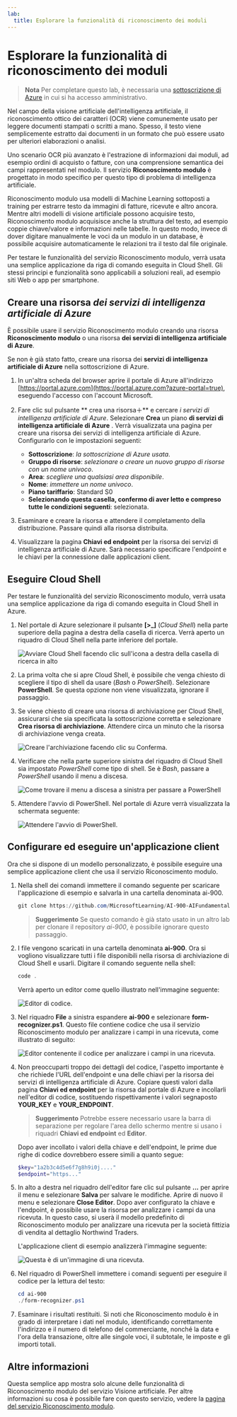 ```yaml
---
lab:
  title: Esplorare la funzionalità di riconoscimento dei moduli
---
```


# Esplorare la funzionalità di riconoscimento dei moduli

> **Nota** Per completare questo lab, è necessaria una [sottoscrizione di Azure](https://azure.microsoft.com/free?azure-portal=true) in cui si ha accesso amministrativo.

Nel campo della visione artificiale dell'intelligenza artificiale, il riconoscimento ottico dei caratteri (OCR) viene comunemente usato per leggere documenti stampati o scritti a mano. Spesso, il testo viene semplicemente estratto dai documenti in un formato che può essere usato per ulteriori elaborazioni o analisi.

Uno scenario OCR più avanzato è l'estrazione di informazioni dai moduli, ad esempio ordini di acquisto o fatture, con una comprensione semantica dei campi rappresentati nel modulo. Il servizio **Riconoscimento modulo** è progettato in modo specifico per questo tipo di problema di intelligenza artificiale.

Riconoscimento modulo usa modelli di Machine Learning sottoposti a training per estrarre testo da immagini di fatture, ricevute e altro ancora. Mentre altri modelli di visione artificiale possono acquisire testo, Riconoscimento modulo acquisisce anche la struttura del testo, ad esempio coppie chiave/valore e informazioni nelle tabelle. In questo modo, invece di dover digitare manualmente le voci da un modulo in un database, è possibile acquisire automaticamente le relazioni tra il testo dal file originale. 

Per testare le funzionalità del servizio Riconoscimento modulo, verrà usata una semplice applicazione da riga di comando eseguita in Cloud Shell. Gli stessi principi e funzionalità sono applicabili a soluzioni reali, ad esempio siti Web o app per smartphone.

## Creare una risorsa *dei servizi di intelligenza artificiale di Azure*

È possibile usare il servizio Riconoscimento modulo creando una risorsa **Riconoscimento modulo** o una risorsa **dei servizi di intelligenza artificiale di Azure**.

Se non è già stato fatto, creare una risorsa dei **servizi di intelligenza artificiale di Azure** nella sottoscrizione di Azure.

1. In un'altra scheda del browser aprire il portale di Azure all'indirizzo [https://portal.azure.com](https://portal.azure.com?azure-portal=true), eseguendo l'accesso con l'account Microsoft.

1. Fare clic sul pulsante ** crea una risorsa&#65291;** e cercare *i servizi di intelligenza artificiale di Azure*. Selezionare **Crea** un piano **di servizi di intelligenza artificiale di Azure** . Verrà visualizzata una pagina per creare una risorsa dei servizi di intelligenza artificiale di Azure. Configurarlo con le impostazioni seguenti:
    - **Sottoscrizione**: *la sottoscrizione di Azure usata*.
    - **Gruppo di risorse**: *selezionare o creare un nuovo gruppo di risorse con un nome univoco*.
    - **Area**: *scegliere una qualsiasi area disponibile*.
    - **Nome**: *immettere un nome univoco*.
    - **Piano tariffario**: Standard S0
    - **Selezionando questa casella, confermo di aver letto e compreso tutte le condizioni seguenti**: selezionata.

1. Esaminare e creare la risorsa e attendere il completamento della distribuzione. Passare quindi alla risorsa distribuita.

1. Visualizzare la pagina **Chiavi ed endpoint** per la risorsa dei servizi di intelligenza artificiale di Azure. Sarà necessario specificare l'endpoint e le chiavi per la connessione dalle applicazioni client.

## Eseguire Cloud Shell

Per testare le funzionalità del servizio Riconoscimento modulo, verrà usata una semplice applicazione da riga di comando eseguita in Cloud Shell in Azure. 

1. Nel portale di Azure selezionare il pulsante **[>_]** (*Cloud Shell*) nella parte superiore della pagina a destra della casella di ricerca. Verrà aperto un riquadro di Cloud Shell nella parte inferiore del portale. 

    ![Avviare Cloud Shell facendo clic sull'icona a destra della casella di ricerca in alto](media/analyze-receipts/powershell-portal-guide-1.png)

1. La prima volta che si apre Cloud Shell, è possibile che venga chiesto di scegliere il tipo di shell da usare (*Bash* o *PowerShell*). Selezionare **PowerShell**. Se questa opzione non viene visualizzata, ignorare il passaggio.  

1. Se viene chiesto di creare una risorsa di archiviazione per Cloud Shell, assicurarsi che sia specificata la sottoscrizione corretta e selezionare **Crea risorsa di archiviazione**. Attendere circa un minuto che la risorsa di archiviazione venga creata.

    ![Creare l'archiviazione facendo clic su Conferma.](media/analyze-receipts/powershell-portal-guide-2.png)

1. Verificare che nella parte superiore sinistra del riquadro di Cloud Shell sia impostato *PowerShell* come tipo di shell. Se è *Bash*, passare a *PowerShell* usando il menu a discesa.

    ![Come trovare il menu a discesa a sinistra per passare a PowerShell](media/analyze-receipts/powershell-portal-guide-3.png) 

1. Attendere l'avvio di PowerShell. Nel portale di Azure verrà visualizzata la schermata seguente:  

    ![Attendere l'avvio di PowerShell.](media/analyze-receipts/powershell-prompt.png) 

## Configurare ed eseguire un'applicazione client

Ora che si dispone di un modello personalizzato, è possibile eseguire una semplice applicazione client che usa il servizio Riconoscimento modulo.

1. Nella shell dei comandi immettere il comando seguente per scaricare l'applicazione di esempio e salvarla in una cartella denominata ai-900.

    ```PowerShell
    git clone https://github.com/MicrosoftLearning/AI-900-AIFundamentals ai-900
    ```

    >**Suggerimento** Se questo comando è già stato usato in un altro lab per clonare il repository *ai-900*, è possibile ignorare questo passaggio.

1. I file vengono scaricati in una cartella denominata **ai-900**. Ora si vogliono visualizzare tutti i file disponibili nella risorsa di archiviazione di Cloud Shell e usarli. Digitare il comando seguente nella shell:

    ```PowerShell
    code .
    ```

    Verrà aperto un editor come quello illustrato nell'immagine seguente: 

    ![Editor di codice.](media/analyze-receipts/powershell-portal-guide-4.png)

1. Nel riquadro **File** a sinistra espandere **ai-900** e selezionare **form-recognizer.ps1**. Questo file contiene codice che usa il servizio Riconoscimento modulo per analizzare i campi in una ricevuta, come illustrato di seguito:

    ![Editor contenente il codice per analizzare i campi in una ricevuta.](media/analyze-receipts/recognize-receipt-code.png)

1. Non preoccuparti troppo dei dettagli del codice, l'aspetto importante è che richiede l'URL dell'endpoint e una delle chiavi per la risorsa dei servizi di intelligenza artificiale di Azure. Copiare questi valori dalla pagina **Chiavi ed endpoint** per la risorsa dal portale di Azure e incollarli nell'editor di codice, sostituendo rispettivamente i valori segnaposto **YOUR_KEY** e **YOUR_ENDPOINT**.

    > **Suggerimento** Potrebbe essere necessario usare la barra di separazione per regolare l'area dello schermo mentre si usano i riquadri **Chiavi ed endpoint** ed **Editor**.

    Dopo aver incollato i valori della chiave e dell'endpoint, le prime due righe di codice dovrebbero essere simili a quanto segue:

    ```PowerShell
    $key="1a2b3c4d5e6f7g8h9i0j...."    
    $endpoint="https..."
    ```

1. In alto a destra nel riquadro dell'editor fare clic sul pulsante **...** per aprire il menu e selezionare **Salva** per salvare le modifiche. Aprire di nuovo il menu e selezionare **Close Editor**. Dopo aver configurato la chiave e l'endpoint, è possibile usare la risorsa per analizzare i campi da una ricevuta. In questo caso, si userà il modello predefinito di Riconoscimento modulo per analizzare una ricevuta per la società fittizia di vendita al dettaglio Northwind Traders.

    L'applicazione client di esempio analizzerà l'immagine seguente:

    ![Questa è di un'immagine di una ricevuta.](media/analyze-receipts/receipt.jpg)

1. Nel riquadro di PowerShell immettere i comandi seguenti per eseguire il codice per la lettura del testo:

    ```PowerShell
    cd ai-900
    ./form-recognizer.ps1
    ```

1. Esaminare i risultati restituiti. Si noti che Riconoscimento modulo è in grado di interpretare i dati nel modulo, identificando correttamente l'indirizzo e il numero di telefono del commerciante, nonché la data e l'ora della transazione, oltre alle singole voci, il subtotale, le imposte e gli importi totali.

## Altre informazioni

Questa semplice app mostra solo alcune delle funzionalità di Riconoscimento modulo del servizio Visione artificiale. Per altre informazioni su cosa è possibile fare con questo servizio, vedere la [pagina del servizio Riconoscimento modulo](https://docs.microsoft.com/azure/applied-ai-services/form-recognizer/overview).

